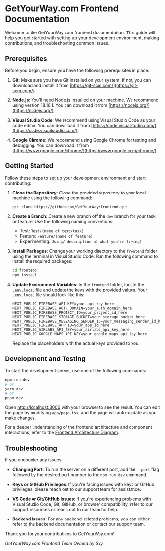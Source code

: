# GetYourWay.com Frontend Documentation

Welcome to the GetYourWay.com frontend documentation. This guide will help you get started with setting up your development environment, making contributions, and troubleshooting common issues.

## Prerequisites

Before you begin, ensure you have the following prerequisites in place:

1. **Git**: Make sure you have Git installed on your system. If not, you can download and install it from [https://git-scm.com/](https://git-scm.com/).

2. **Node.js**: You'll need Node.js installed on your machine. We recommend using version 18.16.1. You can download it from [https://nodejs.org/](https://nodejs.org/).

3. **Visual Studio Code**: We recommend using Visual Studio Code as your code editor. You can download it from [https://code.visualstudio.com/](https://code.visualstudio.com/).

4. **Google Chrome**: We recommend using Google Chrome for testing and debugging. You can download it from [https://www.google.com/chrome/](https://www.google.com/chrome/).

## Getting Started

Follow these steps to set up your development environment and start contributing:

1. **Clone the Repository**: Clone the provided repository to your local machine using the following command:

   ```bash
   git clone https://github.com/GetYourWay/frontend.git
   ```

2. **Create a Branch**: Create a new branch off the `dev` branch for your task or feature. Use the following naming conventions:

   - Test: `Test/(name of test/task)`
   - Feature: `Feature/(name of feature)`
   - Experimenting: `Using/(description of what you're trying)`

3. **Install Packages**: Change your working directory to the `frontend` folder using the terminal in Visual Studio Code. Run the following command to install the required packages:

   ```bash
   cd frontend
   npm install
   ```

4. **Update Environment Variables**: In the `frontend` folder, locate the `.env.local` file and update the keys with the provided values. Your `.env.local` file should look like this:

   ```plaintext
   NEXT_PUBLIC_FIREBASE_API_KEY=your_api_key_here
   NEXT_PUBLIC_FIREBASE_AUTH_DOMAIN=your_auth_domain_here
   NEXT_PUBLIC_FIREBASE_PROJECT_ID=your_project_id_here
   NEXT_PUBLIC_FIREBASE_STORAGE_BUCKET=your_storage_bucket_here
   NEXT_PUBLIC_FIREBASE_MESSAGING_SENDER_ID=your_messaging_sender_id_here
   NEXT_PUBLIC_FIREBASE_APP_ID=your_app_id_here
   NEXT_PUBLIC_AIRLABS_API_KEY=your_airlabs_api_key_here
   NEXT_PUBLIC_GOOGLE_MAPS_API_KEY=your_google_maps_api_key_here
   ```

   Replace the placeholders with the actual keys provided to you.

## Development and Testing

To start the development server, use one of the following commands:

```bash
npm run dev
# or
yarn dev
# or
pnpm dev
```

Open [http://localhost:3000](http://localhost:3000) with your browser to see the result. You can edit the page by modifying `app/page.tsx`, and the page will auto-update as you make changes.

For a deeper understanding of the frontend architecture and component interactions, refer to the [Frontend Architecture Diagram](frontend_architecture.png).

## Troubleshooting

If you encounter any issues:

- **Changing Port**: To run the server on a different port, add the `--port` flag followed by the desired port number to the `npm run dev` command.

- **Keys or GitHub Privileges**: If you're facing issues with keys or GitHub privileges, please reach out to our support team for assistance.

- **VS Code or Git/GitHub Issues**: If you're experiencing problems with Visual Studio Code, Git, GitHub, or browser compatibility, refer to our support resources or reach out to our team for help.

- **Backend Issues**: For any backend-related problems, you can either refer to the backend documentation or contact our support team.

Thank you for your contributions to GetYourWay.com!

_GetYourWay.com Frontend Team_
_Owned by Sky_
